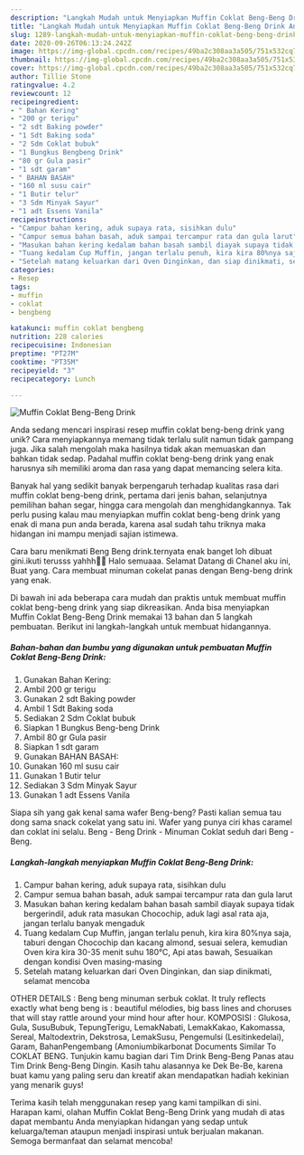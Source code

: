 ```yaml
---
description: "Langkah Mudah untuk Menyiapkan Muffin Coklat Beng-Beng Drink Anti Gagal"
title: "Langkah Mudah untuk Menyiapkan Muffin Coklat Beng-Beng Drink Anti Gagal"
slug: 1289-langkah-mudah-untuk-menyiapkan-muffin-coklat-beng-beng-drink-anti-gagal
date: 2020-09-26T06:13:24.242Z
image: https://img-global.cpcdn.com/recipes/49ba2c308aa3a505/751x532cq70/muffin-coklat-beng-beng-drink-foto-resep-utama.jpg
thumbnail: https://img-global.cpcdn.com/recipes/49ba2c308aa3a505/751x532cq70/muffin-coklat-beng-beng-drink-foto-resep-utama.jpg
cover: https://img-global.cpcdn.com/recipes/49ba2c308aa3a505/751x532cq70/muffin-coklat-beng-beng-drink-foto-resep-utama.jpg
author: Tillie Stone
ratingvalue: 4.2
reviewcount: 12
recipeingredient:
- " Bahan Kering"
- "200 gr terigu"
- "2 sdt Baking powder"
- "1 Sdt Baking soda"
- "2 Sdm Coklat bubuk"
- "1 Bungkus Bengbeng Drink"
- "80 gr Gula pasir"
- "1 sdt garam"
- " BAHAN BASAH"
- "160 ml susu cair"
- "1 Butir telur"
- "3 Sdm Minyak Sayur"
- "1 adt Essens Vanila"
recipeinstructions:
- "Campur bahan kering, aduk supaya rata, sisihkan dulu"
- "Campur semua bahan basah, aduk sampai tercampur rata dan gula larut"
- "Masukan bahan kering kedalam bahan basah sambil diayak supaya tidak bergerindil, aduk rata masukan Chocochip, aduk lagi asal rata aja, jangan terlalu banyak mengaduk"
- "Tuang kedalam Cup Muffin, jangan terlalu penuh, kira kira 80%nya saja, taburi dengan Chocochip dan kacang almond, sesuai selera, kemudian Oven kira kira 30-35 menit suhu 180°C, Api atas bawah, Sesuaikan dengan kondisi Oven masing-masing"
- "Setelah matang keluarkan dari Oven Dinginkan, dan siap dinikmati, selamat mencoba"
categories:
- Resep
tags:
- muffin
- coklat
- bengbeng

katakunci: muffin coklat bengbeng 
nutrition: 228 calories
recipecuisine: Indonesian
preptime: "PT27M"
cooktime: "PT35M"
recipeyield: "3"
recipecategory: Lunch

---
```



![Muffin Coklat Beng-Beng Drink](https://img-global.cpcdn.com/recipes/49ba2c308aa3a505/751x532cq70/muffin-coklat-beng-beng-drink-foto-resep-utama.jpg)

Anda sedang mencari inspirasi resep muffin coklat beng-beng drink yang unik? Cara menyiapkannya memang tidak terlalu sulit namun tidak gampang juga. Jika salah mengolah maka hasilnya tidak akan memuaskan dan bahkan tidak sedap. Padahal muffin coklat beng-beng drink yang enak harusnya sih memiliki aroma dan rasa yang dapat memancing selera kita.

Banyak hal yang sedikit banyak berpengaruh terhadap kualitas rasa dari muffin coklat beng-beng drink, pertama dari jenis bahan, selanjutnya pemilihan bahan segar, hingga cara mengolah dan menghidangkannya. Tak perlu pusing kalau mau menyiapkan muffin coklat beng-beng drink yang enak di mana pun anda berada, karena asal sudah tahu triknya maka hidangan ini mampu menjadi sajian istimewa.

Cara baru menikmati Beng Beng drink.ternyata enak banget loh dibuat gini.ikuti terusss yahhh🙏🙏 Halo semuaaa. Selamat Datang di Chanel aku ini, Buat yang. Cara membuat minuman cokelat panas dengan Beng-beng drink yang enak.


Di bawah ini ada beberapa cara mudah dan praktis untuk membuat muffin coklat beng-beng drink yang siap dikreasikan. Anda bisa menyiapkan Muffin Coklat Beng-Beng Drink memakai 13 bahan dan 5 langkah pembuatan. Berikut ini langkah-langkah untuk membuat hidangannya.

<!--inarticleads1-->

##### Bahan-bahan dan bumbu yang digunakan untuk pembuatan Muffin Coklat Beng-Beng Drink:

1. Gunakan  Bahan Kering:
1. Ambil 200 gr terigu
1. Gunakan 2 sdt Baking powder
1. Ambil 1 Sdt Baking soda
1. Sediakan 2 Sdm Coklat bubuk
1. Siapkan 1 Bungkus Beng-beng Drink
1. Ambil 80 gr Gula pasir
1. Siapkan 1 sdt garam
1. Gunakan  BAHAN BASAH:
1. Gunakan 160 ml susu cair
1. Gunakan 1 Butir telur
1. Sediakan 3 Sdm Minyak Sayur
1. Gunakan 1 adt Essens Vanila


Siapa sih yang gak kenal sama wafer Beng-beng? Pasti kalian semua tau dong sama snack cokelat yang satu ini. Wafer yang punya ciri khas caramel dan coklat ini selalu. Beng - Beng Drink - Minuman Coklat seduh dari Beng - Beng. 

<!--inarticleads2-->

##### Langkah-langkah menyiapkan Muffin Coklat Beng-Beng Drink:

1. Campur bahan kering, aduk supaya rata, sisihkan dulu
1. Campur semua bahan basah, aduk sampai tercampur rata dan gula larut
1. Masukan bahan kering kedalam bahan basah sambil diayak supaya tidak bergerindil, aduk rata masukan Chocochip, aduk lagi asal rata aja, jangan terlalu banyak mengaduk
1. Tuang kedalam Cup Muffin, jangan terlalu penuh, kira kira 80%nya saja, taburi dengan Chocochip dan kacang almond, sesuai selera, kemudian Oven kira kira 30-35 menit suhu 180°C, Api atas bawah, Sesuaikan dengan kondisi Oven masing-masing
1. Setelah matang keluarkan dari Oven Dinginkan, dan siap dinikmati, selamat mencoba


OTHER DETAILS : Beng beng minuman serbuk coklat. It truly reflects exactly what beng beng is : beautiful mélodies, big bass lines and choruses that will stay rattle around your mind hour after hour. KOMPOSISI : Glukosa, Gula, SusuBubuk, TepungTerigu, LemakNabati, LemakKakao, Kakomassa, Sereal, Maltodextrin, Dekstrosa, LemakSusu, Pengemulsi (Lesitinkedelai), Garam, BahanPengembang (Amoniumbikarbonat Documents Similar To COKLAT BENG. Tunjukin kamu bagian dari Tim Drink Beng-Beng Panas atau Tim Drink Beng-Beng Dingin. Kasih tahu alasannya ke Dek Be-Be, karena buat kamu yang paling seru dan kreatif akan mendapatkan hadiah kekinian yang menarik guys! 

Terima kasih telah menggunakan resep yang kami tampilkan di sini. Harapan kami, olahan Muffin Coklat Beng-Beng Drink yang mudah di atas dapat membantu Anda menyiapkan hidangan yang sedap untuk keluarga/teman ataupun menjadi inspirasi untuk berjualan makanan. Semoga bermanfaat dan selamat mencoba!
